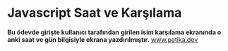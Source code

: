 # Javascript Saat ve Karşılama
**Bu ödevde girişte kullanıcı tarafından girilen isim karşılama ekranında o anki saat ve gün bilgisiyle ekrana yazdırılmıştır.**
www.patika.dev
